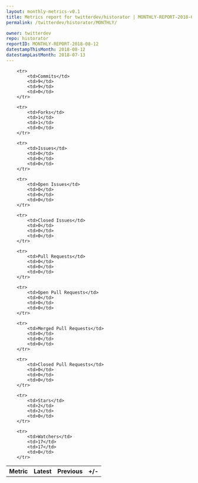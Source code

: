 ```yaml
---
layout: monthly-metrics-v0.1
title: Metrics report for twitterdev/historator | MONTHLY-REPORT-2018-08-12 | 2018-08-12
permalink: /twitterdev/historator/MONTHLY/

owner: twitterdev
repo: historator
reportID: MONTHLY-REPORT-2018-08-12
datestampThisMonth: 2018-08-12
datestampLastMonth: 2018-07-13
---
```



<table style="width: 100%;">
    <tr>
        <th>Metric</th>
        <th>Latest</th>
        <th>Previous</th>
        <th>+/-</th>
    </tr>

        <tr>
            <td>Commits</td>
            <td>9</td>
            <td>9</td>
            <td>0</td>
        </tr>
        
        <tr>
            <td>Forks</td>
            <td>1</td>
            <td>1</td>
            <td>0</td>
        </tr>
        
        <tr>
            <td>Issues</td>
            <td>0</td>
            <td>0</td>
            <td>0</td>
        </tr>
        
        <tr>
            <td>Open Issues</td>
            <td>0</td>
            <td>0</td>
            <td>0</td>
        </tr>
        
        <tr>
            <td>Closed Issues</td>
            <td>0</td>
            <td>0</td>
            <td>0</td>
        </tr>
        
        <tr>
            <td>Pull Requests</td>
            <td>0</td>
            <td>0</td>
            <td>0</td>
        </tr>
        
        <tr>
            <td>Open Pull Requests</td>
            <td>0</td>
            <td>0</td>
            <td>0</td>
        </tr>
        
        <tr>
            <td>Merged Pull Requests</td>
            <td>0</td>
            <td>0</td>
            <td>0</td>
        </tr>
        
        <tr>
            <td>Closed Pull Requests</td>
            <td>0</td>
            <td>0</td>
            <td>0</td>
        </tr>
        
        <tr>
            <td>Stars</td>
            <td>2</td>
            <td>2</td>
            <td>0</td>
        </tr>
        
        <tr>
            <td>Watchers</td>
            <td>17</td>
            <td>17</td>
            <td>0</td>
        </tr>
        
</table>

